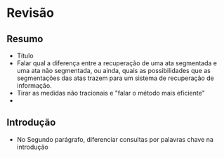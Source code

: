 
# Revisão

## Resumo

  - Título
  - Falar qual a diferença entre a recuperação de uma ata segmentada e uma ata não segmentada, ou ainda, quais as possibilidades que as segmentações das atas trazem para um sistema de recuperação de informação.
  - Tirar as medidas não tracionais e "falar o método mais eficiente"
  - 


## Introdução
  - No Segundo parágrafo, diferenciar consultas por palavras chave na introdução